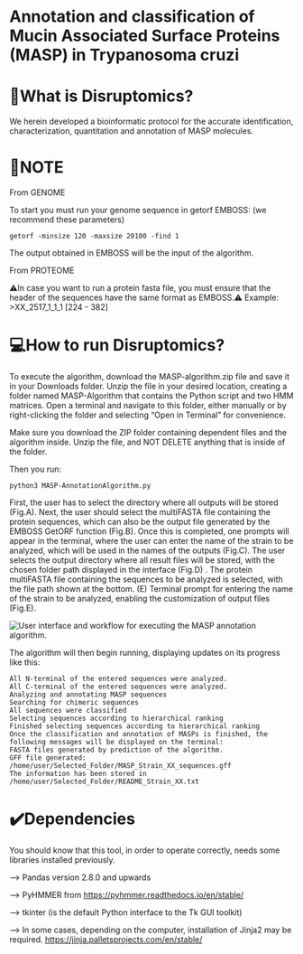 
# Annotation and classification of Mucin Associated Surface Proteins (MASP) in Trypanosoma cruzi 

# 📍What is Disruptomics? 

We herein developed a bioinformatic protocol for the accurate identification, characterization, quantitation and annotation of MASP molecules.

# 📝NOTE
From GENOME

To start you must run your genome sequence in getorf EMBOSS: (we recommend these parameters)

 ```getorf -minsize 120 -maxsize 20100 -find 1  ```

The output obtained in EMBOSS will be the input of the algorithm. 

From PROTEOME

 ⚠️In case you want to run a protein fasta file,  you must ensure that the header of the sequences have the same format as EMBOSS.⚠️
Example: >XX_2517_1_1_1 [224 - 382]

# 💻How to run Disruptomics?
To execute the algorithm, download the MASP-algorithm.zip file and save it in your Downloads folder. Unzip the file in your desired location, creating a folder named MASP-Algorithm that contains the Python script and two HMM matrices. Open a terminal and navigate to this folder, either manually or by right-clicking the folder and selecting “Open in Terminal” for convenience.

Make sure you download the ZIP folder containing dependent files and the algorithm inside. Unzip the file, and NOT DELETE anything that is inside of the folder.

Then you run:

 ```python3 MASP-AnnotationAlgorithm.py  ```

First, the user has to select the directory where all outputs will be stored (Fig.A). Next, the user should select the multiFASTA file containing the protein sequences, which can also be the output file generated by the EMBOSS GetORF function (Fig.B). Once this is completed, one prompts will appear in the terminal, where the user can enter the name of the strain to be analyzed, which will be used in the names of the outputs  (Fig.C).  The user selects the output directory where all result files will be stored, with the chosen folder path displayed in the interface (Fig.D) . The protein multiFASTA file containing the sequences to be analyzed is selected, with the file path shown at the bottom. (E) Terminal prompt for entering the name of the strain to be analyzed, enabling the customization of output files (Fig.E).

![User interface and workflow for executing the MASP annotation algorithm.](images/image1.jpg)


The algorithm will then begin running, displaying updates on its progress like this: 
 ```All internal Methionines were calculated
All N-terminal of the entered sequences were analyzed. 
All C-terminal of the entered sequences were analyzed. 
Analyzing and annotating MASP sequences
Searching for chimeric sequences
All sequences were classified
Selecting sequences according to hierarchical ranking
Finished selecting sequences according to hierarchical ranking
Once the classification and annotation of MASPs is finished, the following messages will be displayed on the terminal:
FASTA files generated by prediction of the algorithm.
GFF file generated: /home/user/Selected_Folder/MASP_Strain_XX_sequences.gff
The information has been stored in /home/user/Selected_Folder/README_Strain_XX.txt 
```

# ✔️Dependencies 
You should know that this tool, in order to operate correctly, needs some libraries installed previously.

--> Pandas version 2.8.0 and upwards

--> PyHMMER from  https://pyhmmer.readthedocs.io/en/stable/

--> tkinter (is the default Python interface to the Tk GUI toolkit)

--> In some cases, depending on the computer, installation of Jinja2 may be required. https://jinja.palletsprojects.com/en/stable/
